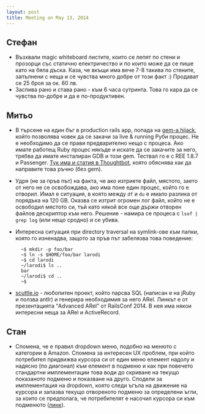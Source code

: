 ```yaml
---
layout: post
title: Meeting on May 13, 2014
---
```


## Стефан

- Възхвали magic whiteboard листите, които се лепят по стени и прозорци със статично електричество и по които може да се пише като на бяла дъска. Каза, че вкъщи има вече 7-8 такива по стените, запълнени с неща и се чувства много добре от този факт :) Продават се 25 броя за ок. 60 лв.
- Заспива рано и става рано - към 6 часа сутринта. Това го кара да се чувства по-добре и да е по-продуктивен.

## Митьо

- В търсене на един бъг в production rails app, попада на [gem-а hijack](https://github.com/ileitch/hijack), който позволява човек да се закачи за live & running Руби процес. Не е необходимо да се прави предварително нещо с процеса. Ако имате работещ Ruby процес някъде и искате да се закачите за него, трябва да имате инсталиран GDB и този gem. Тествал го е с REE 1.8.7 и Passenger. [Тук има и статия в Thoughtbot](http://robots.thoughtbot.com/using-gdb-to-inspect-a-running-ruby-process), която обяснява как да направите това ръчно (без gem).
- Удря (не за пръв път) на факта, че ако изтриете файл, мястото, заето от него не се освобождава, ако има поне един процес, който го е отворил. Имал е ситуация, в която между `df` и `du` е имало разлика от порядъка на 120 GB. Оказва се изтрит огромен лог файл, който не е освободил мястото си, тъй като някой все още държи отворен файлов дескриптор към него. Решение - намира се процеса с `lsof | grep log` (или нещо сродно) и се убива.
- Интересна ситуация при directory traversal на symlink-ове към папки, която го изненадва, защото за пръв път забелязва това поведение:

        ~$ mkdir -p foo/bar
        ~$ ln -s $HOME/foo/bar larodi
        ~$ cd larodi
        ~/larodi$ ls ..
        bar
        ~/larodi$ cd ..
        ~$

- [scuttle.io](http://www.scuttle.io/) - любопитен проект, който парсва SQL (написан е на jRuby и ползва antlr) и генерира необходимия за него ARel. Линкът е от презентацията “Advanced ARel” от RailsConf 2014. В нея има някои интересни неща за ARel и ActiveRecord.

## Стан

- Спомена, че е правил dropdown меню, подобно на менюто с категории в Amazon. Спомена за интересен UX проблем, при който потребител придвижва курсора си от един меню елемент надолу и надясно (по диагонал) към елемент в подменю и как при повечето стандартни имплементации това води до скриване на текущо показаното подменю и показване на друго. Сподели за имплементация на dropdown, която следи ъгъла на движение на курсора и запазва текущо отвореното подменю за определени ъгли, за които се предполага, че потребителят е насочил курсора си към подменюто ([линк](http://bjk5.com/post/44698559168/breaking-down-amazons-mega-dropdown)).
